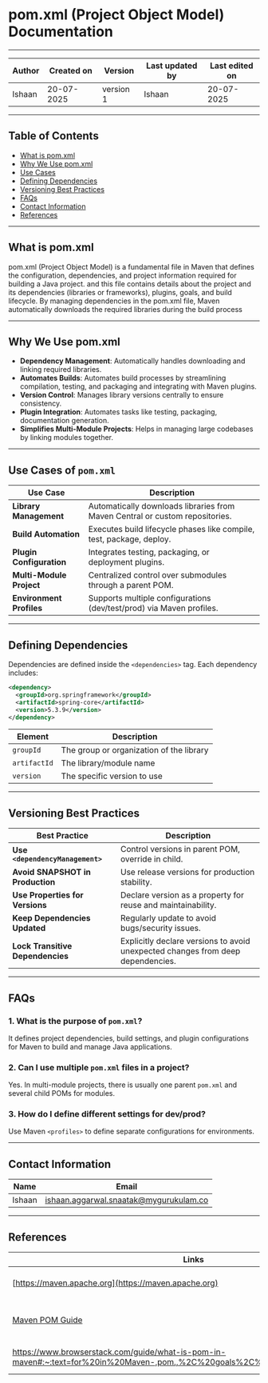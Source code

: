 # pom.xml (Project Object Model) Documentation

---

| Author   | Created on | Version   | Last updated by | Last edited on |
|----------|------------|-----------|------------------|----------------|
| Ishaan   | 20-07-2025  | version 1 | Ishaan           | 20-07-2025       |

---

## Table of Contents

- [What is pom.xml](#what-is-pomxml)
- [Why We Use pom.xml](#why-we-use-pomxml)
- [Use Cases](#use-cases-of-pomxml)
- [Defining Dependencies](#defining-dependencies)
- [Versioning Best Practices](#versioning-best-practices)
- [FAQs](#faqs)
- [Contact Information](#contact-information)
- [References](#references)

---

## What is pom.xml

pom.xml (Project Object Model) is a fundamental file in Maven that defines the configuration, dependencies, and project information required for building a Java project. and this file contains details about the project and its dependencies (libraries or frameworks), plugins, goals, and build lifecycle. By managing dependencies in the pom.xml file, Maven automatically downloads the required libraries during the build process


---

## Why We Use pom.xml

- **Dependency Management**: Automatically handles downloading and linking required libraries.
- **Automates Builds**: Automates build processes by streamlining compilation, testing, and packaging and integrating with Maven plugins.
- **Version Control**: Manages library versions centrally to ensure consistency.
- **Plugin Integration**: Automates tasks like testing, packaging, documentation generation.
- **Simplifies Multi-Module Projects**: Helps in managing large codebases by linking modules together.

---

## Use Cases of `pom.xml`

| Use Case                     | Description                                                                 |
|-----------------------------|-----------------------------------------------------------------------------|
| **Library Management**       | Automatically downloads libraries from Maven Central or custom repositories. |
| **Build Automation**         | Executes build lifecycle phases like compile, test, package, deploy.         |
| **Plugin Configuration**     | Integrates testing, packaging, or deployment plugins.                        |
| **Multi-Module Project**     | Centralized control over submodules through a parent POM.                    |
| **Environment Profiles**     | Supports multiple configurations (dev/test/prod) via Maven profiles.         |

---

## Defining Dependencies

Dependencies are defined inside the `<dependencies>` tag. Each dependency includes:

```xml
<dependency>
  <groupId>org.springframework</groupId>
  <artifactId>spring-core</artifactId>
  <version>5.3.9</version>
</dependency>
```

| Element       | Description                               |
|---------------|-------------------------------------------|
| `groupId`     | The group or organization of the library  |
| `artifactId`  | The library/module name                   |
| `version`     | The specific version to use               |


---

## Versioning Best Practices

| Best Practice                         | Description                                                                 |
|--------------------------------------|-----------------------------------------------------------------------------|
| **Use `<dependencyManagement>`**     | Control versions in parent POM, override in child.                         |
| **Avoid SNAPSHOT in Production**     | Use release versions for production stability.                             |
| **Use Properties for Versions**      | Declare version as a property for reuse and maintainability.               |
| **Keep Dependencies Updated**        | Regularly update to avoid bugs/security issues.                            |
| **Lock Transitive Dependencies**     | Explicitly declare versions to avoid unexpected changes from deep dependencies. |

---

## FAQs

### 1. What is the purpose of `pom.xml`?
It defines project dependencies, build settings, and plugin configurations for Maven to build and manage Java applications.

### 2. Can I use multiple `pom.xml` files in a project?
Yes. In multi-module projects, there is usually one parent `pom.xml` and several child POMs for modules.

### 3. How do I define different settings for dev/prod?
Use Maven `<profiles>` to define separate configurations for environments.


---

## Contact Information

| Name    | Email                             |
|---------|-----------------------------------|
| Ishaan | ishaan.aggarwal.snaatak@mygurukulam.co |

---

## References

| Links                                         | Descriptions                     |
|----------------------------------------------|----------------------------------|
| [https://maven.apache.org](https://maven.apache.org) | Official Apache Maven site       |
| [Maven POM Guide](https://maven.apache.org/guides/introduction/introduction-to-the-pom.html) | Official guide to understanding `pom.xml` |
|https://www.browserstack.com/guide/what-is-pom-in-maven#:~:text=for%20in%20Maven-,pom.,%2C%20goals%2C%20and%20build%20lifecycle.|blog to understand pom.xml|
